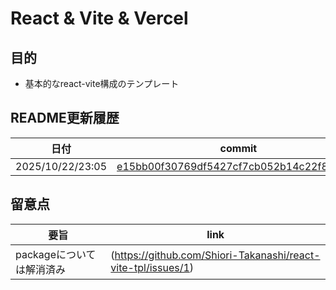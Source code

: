 # React & Vite & Vercel

## 目的
- 基本的なreact-vite構成のテンプレート

## README更新履歴

|日付|commit|
|------|------|
|2025/10/22/23:05|[e15bb00f30769df5427cf7cb052b14c22f813354](../../commits/e15bb00f30769df5427cf7cb052b14c22f813354)|


## 留意点
|要旨|link|
|------|------|
|packageについては解消済み|(https://github.com/Shiori-Takanashi/react-vite-tpl/issues/1)|
